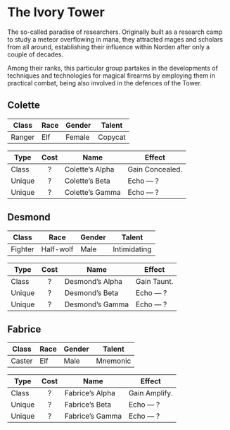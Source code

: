 # The Ivory Tower

The so-called paradise of researchers. Originally built as a research
camp to study a meteor overflowing in mana, they attracted mages and
scholars from all around, establishing their influence within Norden
after only a couple of decades.

Among their ranks, this particular group partakes in the developments of
techniques and technologies for magical firearms by employing them in
practical combat, being also involved in the defences of the Tower.

## Colette

| Class  | Race | Gender | Talent  |
| ------ | ---- | ------ | ------- |
| Ranger | Elf  | Female | Copycat |

| Type   | Cost | Name            | Effect          |
| ------ | :--: | --------------- | --------------- |
| Class  |  ?   | Colette’s Alpha | Gain Concealed. |
| Unique |  ?   | Colette’s Beta  | Echo — ?        |
| Unique |  ?   | Colette’s Gamma | Echo — ?        |

## Desmond

| Class   | Race      | Gender | Talent       |
| ------- | --------- | ------ | ------------ |
| Fighter | Half-wolf | Male   | Intimidating |

| Type   | Cost | Name            | Effect      |
| ------ | :--: | --------------- | ----------- |
| Class  |  ?   | Desmond’s Alpha | Gain Taunt. |
| Unique |  ?   | Desmond’s Beta  | Echo — ?    |
| Unique |  ?   | Desmond’s Gamma | Echo — ?    |

## Fabrice

| Class  | Race | Gender | Talent   |
| ------ | ---- | ------ | -------- |
| Caster | Elf  | Male   | Mnemonic |

| Type   | Cost | Name            | Effect        |
| ------ | :--: | --------------- | ------------- |
| Class  |  ?   | Fabrice’s Alpha | Gain Amplify. |
| Unique |  ?   | Fabrice’s Beta  | Echo — ?      |
| Unique |  ?   | Fabrice’s Gamma | Echo — ?      |
